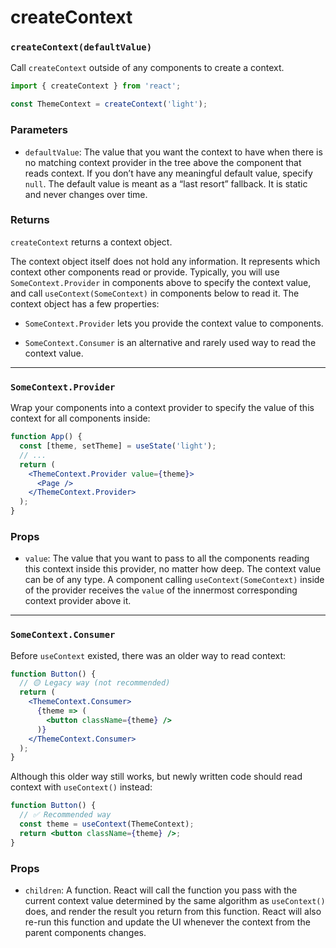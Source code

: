 # createContext

### `createContext(defaultValue)`

Call `createContext` outside of any components to create a context.

``` jsx
import { createContext } from 'react';

const ThemeContext = createContext('light');
```

### Parameters

* `defaultValue`: The value that you want the context to have when there is no matching context provider in the tree above the component that reads context. If you don’t have any meaningful default value, specify `null`. The default value is meant as a “last resort” fallback. It is static and never changes over time.

### Returns

`createContext` returns a context object.

The context object itself does not hold any information. It represents which context other components read or provide. Typically, you will use `SomeContext.Provider` in components above to specify the context value, and call `useContext(SomeContext)` in components below to read it. The context object has a few properties:

* `SomeContext.Provider` lets you provide the context value to components.

* `SomeContext.Consumer` is an alternative and rarely used way to read the context value.

***

### `SomeContext.Provider`

Wrap your components into a context provider to specify the value of this context for all components inside:

``` jsx
function App() {
  const [theme, setTheme] = useState('light');
  // ...
  return (
    <ThemeContext.Provider value={theme}>
      <Page />
    </ThemeContext.Provider>
  );
}
```

### Props

* `value`: The value that you want to pass to all the components reading this context inside this provider, no matter how deep. The context value can be of any type. A component calling `useContext(SomeContext)` inside of the provider receives the `value` of the innermost corresponding context provider above it.

***

### `SomeContext.Consumer`

Before `useContext` existed, there was an older way to read context:

``` jsx
function Button() {
  // 🟡 Legacy way (not recommended)
  return (
    <ThemeContext.Consumer>
      {theme => (
        <button className={theme} />
      )}
    </ThemeContext.Consumer>
  );
}
```

Although this older way still works, but newly written code should read context with `useContext()` instead:

``` jsx
function Button() {
  // ✅ Recommended way
  const theme = useContext(ThemeContext);
  return <button className={theme} />;
}
```

### Props

* `children`: A function. React will call the function you pass with the current context value determined by the same algorithm as `useContext()` does, and render the result you return from this function. React will also re-run this function and update the UI whenever the context from the parent components changes.

